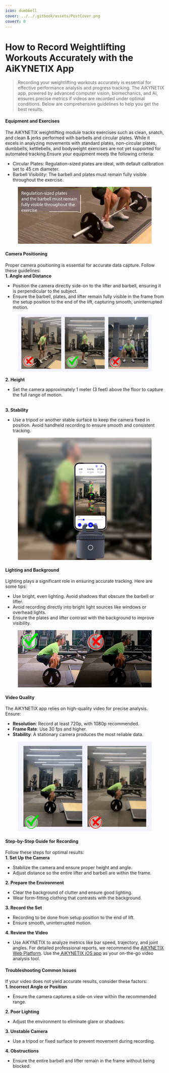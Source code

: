 ```yaml
---
icon: dumbbell
cover: ../../.gitbook/assets/PostCover.png
coverY: 0
---
```


# How to Record Weightlifting Workouts Accurately with the AiKYNETIX App

> Recording your weightlifting workouts accurately is essential for effective performance analysis and progress tracking. The AiKYNETIX app, powered by advanced computer vision, biomechanics, and AI, ensures precise metrics if videos are recorded under optimal conditions. Below are comprehensive guidelines to help you get the best results.



#### Equipment and Exercises

The AiKYNETIX weightlifting module tracks exercises such as clean, snatch, and clean & jerks performed with barbells and circular plates. While it excels in analyzing movements with standard plates, non-circular plates, dumbbells, kettlebells, and bodyweight exercises are not yet supported for automated tracking.Ensure your equipment meets the following criteria:

* Circular Plates: Regulation-sized plates are ideal, with default calibration set to 45 cm diameter.
* Barbell Visibility: The barbell and plates must remain fully visible throughout the exercise.

<figure><img src="../../.gitbook/assets/image.png" alt=""><figcaption></figcaption></figure>

#### Camera Positioning

Proper camera positioning is essential for accurate data capture. Follow these guidelines:\
**1. Angle and Distance**

* Position the camera directly side-on to the lifter and barbell, ensuring it is perpendicular to the subject.
* Ensure the barbell, plates, and lifter remain fully visible in the frame from the setup position to the end of the lift, capturing smooth, uninterrupted motion.

<figure><img src="../../.gitbook/assets/2_CorrectAngle.gif" alt=""><figcaption></figcaption></figure>

**2. Height**

* Set the camera approximately 1 meter (3 feet) above the floor to capture the full range of motion.

\
**3. Stability**

* Use a tripod or another stable surface to keep the camera fixed in position. Avoid handheld recording to ensure smooth and consistent tracking.

<figure><img src="../../.gitbook/assets/image (1).png" alt=""><figcaption></figcaption></figure>

#### Lighting and Background

Lighting plays a significant role in ensuring accurate tracking. Here are some tips:

* Use bright, even lighting. Avoid shadows that obscure the barbell or lifter.
* Avoid recording directly into bright light sources like windows or overhead lights.
* Ensure the plates and lifter contrast with the background to improve visibility.

<figure><img src="../../.gitbook/assets/image (2).png" alt=""><figcaption></figcaption></figure>

#### Video Quality

The AiKYNETIX app relies on high-quality video for precise analysis. Ensure:

* **Resolution**: Record at least 720p, with 1080p recommended.
* **Frame Rate**: Use 30 fps and higher.
* **Stability**: A stationary camera produces the most reliable data.

<figure><img src="../../.gitbook/assets/FilmingRight.gif" alt=""><figcaption></figcaption></figure>

#### Step-by-Step Guide for Recording

Follow these steps for optimal results:\
**1. Set Up the Camera**

* Stabilize the camera and ensure proper height and angle.
* Adjust distance so the entire lifter and barbell are within the frame.

**2. Prepare the Environment**

* Clear the background of clutter and ensure good lighting.
* Wear form-fitting clothing that contrasts with the background.

**3. Record the Set**

* Recording to be done from setup position to the end of lift.
* Ensure smooth, uninterrupted motion.

**4. Review the Video**

* Use AiKYNETIX to analyze metrics like bar speed, trajectory, and joint angles. For detailed professional reports, we recommend the [AiKYNETIX Web Platform](https://aikynetix.app/login). Use the[ AiKYNETIX iOS app](https://apps.apple.com/us/app/aikynetix/id1565394039) as your on-the-go video analysis tool.

#### Troubleshooting Common Issues

If your video does not yield accurate results, consider these factors:\
**1. Incorrect Angle or Position**

* Ensure the camera captures a side-on view within the recommended range.

**2. Poor Lighting**

* Adjust the environment to eliminate glare or shadows.

**3. Unstable Camera**

* Use a tripod or fixed surface to prevent movement during recording.

**4. Obstructions**

* Ensure the entire barbell and lifter remain in the frame without being blocked.
